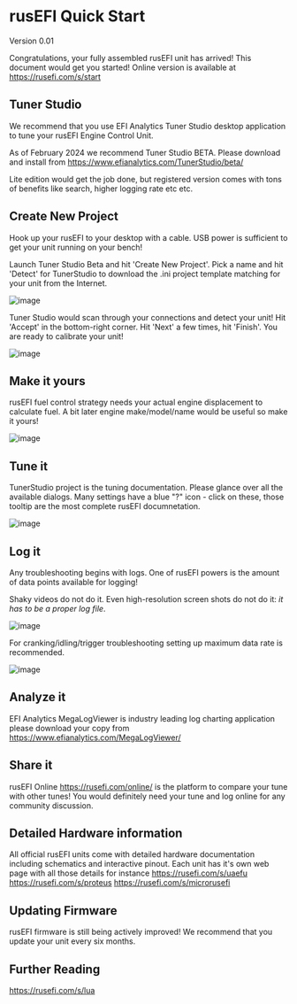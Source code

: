 # rusEFI Quick Start

Version 0.01

Congratulations, your fully assembled rusEFI unit has arrived! This document would get you started! Online version is available at https://rusefi.com/s/start

## Tuner Studio

We recommend that you use EFI Analytics Tuner Studio desktop application to tune your rusEFI Engine Control Unit.

As of February 2024 we recommend Tuner Studio BETA. Please download and install from https://www.efianalytics.com/TunerStudio/beta/

Lite edition would get the job done, but registered version comes with tons of benefits like search, higher logging rate etc etc.

## Create New Project

Hook up your rusEFI to your desktop with a cable. USB power is sufficient to get your unit running on your bench!

Launch Tuner Studio Beta and hit 'Create New Project'. Pick a name and hit 'Detect' for TunerStudio to download the .ini project template matching for your unit from the Internet.

![image](https://github.com/rusefi/rusefi/assets/48498823/1612a0d2-182f-4093-b6b0-31f02ec3cfdf)

Tuner Studio would scan through your connections and detect your unit! Hit 'Accept' in the bottom-right corner. Hit 'Next' a few times, hit 'Finish'. You are ready to calibrate your unit!

![image](https://github.com/rusefi/rusefi/assets/48498823/5553b63b-8d66-4118-9fd1-07b192dd3b83)

## Make it yours

rusEFI fuel control strategy needs your actual engine displacement to calculate fuel. A bit later engine make/model/name would be useful so make it yours!

![image](https://github.com/rusefi/rusefi/assets/48498823/1c5ea0cf-90d5-448c-8267-c7ca619c3ef2)

## Tune it

TunerStudio project is the tuning documentation. Please glance over all the available dialogs. Many settings have a blue "?" icon - click on these, those tooltip are the most complete rusEFI documnetation.

![image](https://github.com/rusefi/rusefi/assets/48498823/03321c1f-2ab6-4567-b11c-896ec8777792)

## Log it

Any troubleshooting begins with logs. One of rusEFI powers is the amount of data points available for logging!

Shaky videos do not do it. Even high-resolution screen shots do not do it: *it has to be a proper log file*.

![image](https://github.com/rusefi/rusefi/assets/48498823/65ac7e95-6235-4cc6-9ddd-fed63b8a8521)

For cranking/idling/trigger troubleshooting setting up maximum data rate is recommended.

![image](https://github.com/rusefi/rusefi/assets/48498823/08e5b67f-9448-4cb2-9228-fddaade7b2ee)

## Analyze it

EFI Analytics MegaLogViewer is industry leading log charting application please download your copy from https://www.efianalytics.com/MegaLogViewer/

## Share it

rusEFI Online https://rusefi.com/online/ is the platform to compare your tune with other tunes! You would definitely need your tune and log online for any community discussion.

## Detailed Hardware information

All official rusEFI units come with detailed hardware documentation including schematics and interactive pinout. Each unit has it's own web page with all those details for instance https://rusefi.com/s/uaefu https://rusefi.com/s/proteus https://rusefi.com/s/microrusefi

## Updating Firmware

rusEFI firmware is still being actively improved! We recommend that you update your unit every six months.

## Further Reading

https://rusefi.com/s/lua
